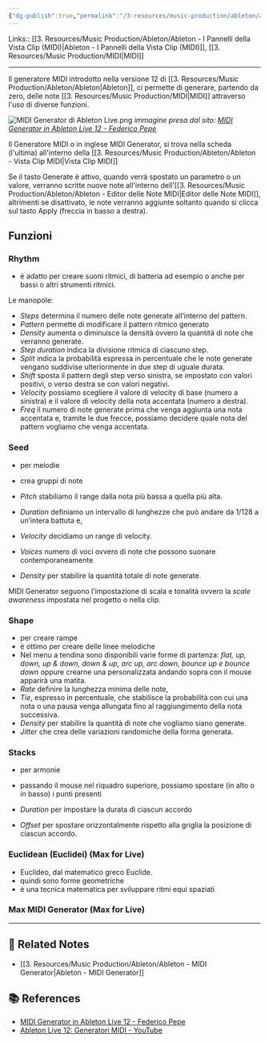 ```yaml
---
{"dg-publish":true,"permalink":"/3-resources/music-production/ableton/ableton-midi-generator/","tags":["type/note"]}
---
```


Links:: [[3. Resources/Music Production/Ableton/Ableton - I Pannelli della Vista Clip (MIDI)\|Ableton - I Pannelli della Vista Clip (MIDI)]], [[3. Resources/Music Production/MIDI\|MIDI]]

---
Il generatore MIDI introdotto nella versione 12 di [[3. Resources/Music Production/Ableton/Ableton\|Ableton]], ci permette di generare, partendo da zero, delle note [[3. Resources/Music Production/MIDI\|MIDI]] attraverso l'uso di diverse funzioni.

![MIDI Generator di Ableton Live.png](/img/user/3.%20Resources/Images/MIDI%20Generator%20di%20Ableton%20Live.png)
_immagine presa dal sito: [MIDI Generator in Ableton Live 12 - Federico Pepe](https://blog.federicopepe.com/2024/04/midi-generator-in-ableton-live-12/)_

Il Generatore MIDI o in inglese MIDI Generator, si trova nella scheda (l'ultima) all'interno della [[3. Resources/Music Production/Ableton/Ableton - Vista Clip MIDI\|Vista Clip MIDI]]

Se il tasto Generate è attivo, quando verrà spostato un parametro o un valore, verranno scritte nuove note all'interno dell'[[3. Resources/Music Production/Ableton/Ableton - Editor delle Note MIDI\|Editor delle Note MIDI]], altrimenti se disattivato, le note verranno aggiunte soltanto quando si clicca sul tasto Apply (freccia in basso a destra).


## Funzioni

### Rhythm

- è adatto per creare suoni ritmici, di batteria ad esempio o anche per bassi o altri strumenti ritmici. 

Le manopole: 

- _Steps_ determina il numero delle note generate all’interno del pattern.
- _Pattern_ permette di modificare il pattern ritmico generato
- _Density_ aumenta o diminuisce la densità ovvero la quantità di note che verranno generate.
- _Step duration_ indica la divisione ritmica di ciascuno step.
- _Split_ indica la probabilità espressa in percentuale che le note generate vengano suddivise ulteriormente in due step di uguale durata.
- _Shift_ sposta il pattern degli step verso sinistra, se impostato con valori positivi, o verso destra se con valori negativi.
- _Velocity_ possiamo scegliere il valore di velocity di base (numero a sinistra) e il valore di velocity della nota accentata (numero a destra).
- _Freq_ il numero di note generate prima che venga aggiunta una nota accentata e, tramite le due frecce, possiamo decidere quale nota del pattern vogliamo che venga accentata.

### Seed

- per melodie
- crea gruppi di note

- _Pitch_ stabiliamo il range dalla nota più bassa a quella più alta.
- _Duration_ definiamo un intervallo di lunghezze che può andare da 1/128 a un’intera battuta e, 
- _Velocity_ decidiamo un range di velocity.
- _Voices_ numero di voci ovvero di note che possono suonare contemporaneamente
- _Density_ per stabilire la quantità totale di note generate.

MIDI Generator seguono l’impostazione di scala e tonalità ovvero la _scale awareness_ impostata nel progetto o nella clip.

### Shape

- per creare rampe
- è ottimo per creare delle linee melodiche
- Nel menu a tendina sono disponibili varie forme di partenza: _flat, up, down, up & down, down & up, arc up, arc down, bounce up e bounce down_ oppure crearne una personalizzata andando sopra con il mouse apparirà una matita. 
- _Rate_ definire la lunghezza minima delle note, 
- _Tie_, espresso in percentuale, che stabilisce la probabilità con cui una nota o una pausa venga allungata fino al raggiungimento della nota successiva. 
- _Density_ per stabilire la quantità di note che vogliamo siano generate.
- _Jitter_ che crea delle variazioni randomiche della forma generata.



### Stacks

- per armonie
- passando il mouse nel riquadro superiore, possiamo spostare (in alto o in basso) i punti presenti

- _Duration_ per impostare la durata di ciascun accordo 
- _Offset_ per spostare orizzontalmente rispetto alla griglia la posizione di ciascun accordo.



### Euclidean (Euclidei) (Max for Live)

- Euclideo, dal matematico greco Euclide. 
- quindi sono forme geometriche 
- è una tecnica matematica per sviluppare ritmi equi spaziati 

### Max MIDI Generator (Max for Live)










---
## 🔗 Related Notes

- [[3. Resources/Music Production/Ableton/Ableton - MIDI Generator\|Ableton - MIDI Generator]]


## 📚 References

- [MIDI Generator in Ableton Live 12 - Federico Pepe](https://blog.federicopepe.com/2024/04/midi-generator-in-ableton-live-12/)
- [Ableton Live 12: Generatori MIDI - YouTube](https://www.youtube.com/watch?v=iPYXKYo4FD0)


